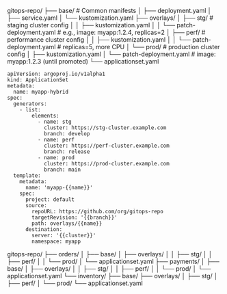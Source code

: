 gitops-repo/
├── base/                          # Common manifests
│   ├── deployment.yaml
│   ├── service.yaml
│   └── kustomization.yaml
├── overlays/
│   ├── stg/                       # staging cluster config
│   │   ├── kustomization.yaml
│   │   └── patch-deployment.yaml   # e.g., image: myapp:1.2.4, replicas=2
│   ├── perf/                      # performance cluster config
│   │   ├── kustomization.yaml
│   │   └── patch-deployment.yaml   # replicas=5, more CPU
│   └── prod/                      # production cluster config
│       ├── kustomization.yaml
│       └── patch-deployment.yaml   # image: myapp:1.2.3 (until promoted)
└── applicationset.yaml      


```
apiVersion: argoproj.io/v1alpha1
kind: ApplicationSet
metadata:
  name: myapp-hybrid
spec:
  generators:
    - list:
        elements:
          - name: stg
            cluster: https://stg-cluster.example.com
            branch: develop
          - name: perf
            cluster: https://perf-cluster.example.com
            branch: release
          - name: prod
            cluster: https://prod-cluster.example.com
            branch: main
  template:
    metadata:
      name: 'myapp-{{name}}'
    spec:
      project: default
      source:
        repoURL: https://github.com/org/gitops-repo
        targetRevision: '{{branch}}'
        path: overlays/{{name}}
      destination:
        server: '{{cluster}}'
        namespace: myapp

```

gitops-repo/
├── orders/
│   ├── base/
│   ├── overlays/
│   │   ├── stg/
│   │   ├── perf/
│   │   └── prod/
│   └── applicationset.yaml
├── payments/
│   ├── base/
│   ├── overlays/
│   │   ├── stg/
│   │   ├── perf/
│   │   └── prod/
│   └── applicationset.yaml
└── inventory/
    ├── base/
    ├── overlays/
    │   ├── stg/
    │   ├── perf/
    │   └── prod/
    └── applicationset.yaml
